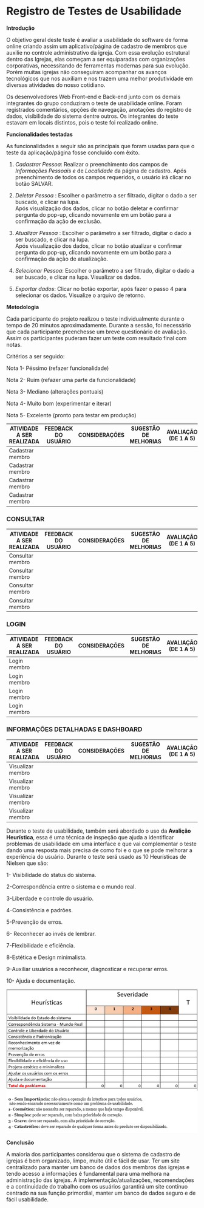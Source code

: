 # Registro de Testes de Usabilidade

**Introdução**

O objetivo geral deste teste é avaliar a usabilidade do software de forma online criando assim um aplicativo/página de cadastro de membros que auxilie no controle administrativo da igreja. Com essa evolução estrutural dentro das Igrejas, elas começam a ser equiparadas com organizações corporativas, necessitando de ferramentas modernas para sua evolução. Porém muitas igrejas não conseguiram acompanhar os avanços tecnológicos que nos auxiliam e nos trazem uma melhor produtividade em diversas atividades do nosso cotidiano.

Os desenvolvedores Web Front-end e Back-end junto com os demais integrantes do grupo conduziram o teste de usabilidade online. Foram registrados comentários, opções de navegação, anotações do registro de dados, visibilidade do sistema dentre outros. Os integrantes do teste estavam em locais distintos, pois o teste foi realizado online.

**Funcionalidades testadas**

As funcionalidades a seguir são as principais que foram usadas para que o teste da aplicação/página fosse concluído com êxito.

1. _Cadastrar Pessoa_: Realizar o preenchimento dos campos de _Informações Pessoais_ _e_ de  _Localidade_ da página de cadastro. Após preenchimento de todos os campos requeridos, o usuário irá clicar no botão SALVAR.

2. _Deletar Pessoa_ : Escolher o parâmetro a ser filtrado, digitar o dado a ser buscado, e clicar na lupa.  
Após visualização dos dados, clicar no botão deletar e confirmar pergunta do pop-up, clicando novamente em um botão para a confirmação da ação de exclusão.

3. _Atualizar Pessoa_ : Escolher o parâmetro a ser filtrado, digitar o dado a ser buscado, e clicar na lupa.  
Após visualização dos dados, clicar no botão atualizar e confirmar pergunta do pop-up, clicando novamente em um botão para a confirmação da ação de atualização.

4. _Selecionar Pessoa_: Escolher o parâmetro a ser filtrado, digitar o dado a ser buscado, e clicar na lupa. Visualizar os dados.

5. _Exportar dados_: Clicar no botão exportar, após fazer o passo 4 para selecionar os dados. Visualize o arquivo de retorno.

**Metodologia**

Cada participante do projeto realizou o teste individualmente durante o tempo de 20 minutos aproximadamente. Durante a sessão, foi necessário que cada participante preenchesse um breve questionário de avaliação. Assim os participantes puderam fazer um teste com resultado final com notas.

Critérios a ser seguido:

Nota 1- Péssimo (refazer funcionalidade)

Nota 2- Ruim (refazer uma parte da funcionalidade)

Nota 3- Mediano (alterações pontuais)

Nota 4- Muito bom (experimentar e iterar)

Nota 5- Excelente (pronto para testar em produção)

|        ATIVIDADE A SER REALIZADA      | FEEDBACK DO USUÁRIO  |    CONSIDERAÇÕES    |   SUGESTÃO DE MELHORIAS | AVALIAÇÃO (DE 1 A 5)  |
|---------------------------------------|----------------------|---------------------|-------------------------|-----------------------|
|Cadastrar membro                       |                      |                     |                         |                       |
|Cadastrar membro                       |                      |                     |                         |                       |
|Cadastrar membro                       |                      |                     |                         |                       |
|Cadastrar membro                       |                      |                     |                         |                       |


### CONSULTAR
|        ATIVIDADE A SER REALIZADA      | FEEDBACK DO USUÁRIO  |    CONSIDERAÇÕES    |   SUGESTÃO DE MELHORIAS | AVALIAÇÃO (DE 1 A 5)  |
|---------------------------------------|----------------------|---------------------|-------------------------|-----------------------|
|Consultar membro                       |                      |                     |                         |                       |
|Consultar membro                       |                      |                     |                         |                       |
|Consultar membro                       |                      |                     |                         |                       |
|Consultar membro                       |                      |                     |                         |                       |



### LOGIN
|        ATIVIDADE A SER REALIZADA      | FEEDBACK DO USUÁRIO  |    CONSIDERAÇÕES    |   SUGESTÃO DE MELHORIAS | AVALIAÇÃO (DE 1 A 5)  |
|---------------------------------------|----------------------|---------------------|-------------------------|-----------------------|
|Login membro                           |                      |                     |                         |                       |
|Login membro                           |                      |                     |                         |                       |
|Login membro                           |                      |                     |                         |                       |
|Login membro                           |                      |                     |                         |                       |

### INFORMAÇÕES DETALHADAS E DASHBOARD
|        ATIVIDADE A SER REALIZADA      | FEEDBACK DO USUÁRIO  |    CONSIDERAÇÕES    |   SUGESTÃO DE MELHORIAS | AVALIAÇÃO (DE 1 A 5)  |
|---------------------------------------|----------------------|---------------------|-------------------------|-----------------------|
|Visualizar membro                      |                      |                     |                         |                       |
|Visualizar membro                      |                      |                     |                         |                       |
|Visualizar membro                      |                      |                     |                         |                       |
|Visualizar membro                      |                      |                     |                         |                       |


Durante o teste de usabilidade, também será abordado o uso da **Avalição Heurística**, essa é uma técnica de inspeção que ajuda a identificar problemas de usabilidade em uma interface e que vai complementar o teste dando uma resposta mais precisa de como foi e o que se pode melhorar a experiência do usuário.
Durante o teste será usado as 10 Heurísticas de Nielsen que são:

1- Visibilidade do status do sistema.

2-Correspondência entre o sistema e o mundo real.

3-Liberdade e controle do usuário.

4-Consistência e padrões.

5-Prevenção de erros.

6- Reconhecer ao invés de lembrar.

7-Flexibilidade e eficiência.

8-Estética e Design minimalista.

9-Auxiliar usuários a reconhecer, diagnosticar e recuperar erros.

10- Ajuda e documentação.


![](img/Teste-de-Usabilidade.png)


**Conclusão**

A maioria dos participantes considerou que o sistema de cadastro de igrejas é bem organizado, limpo, muito útil e fácil de usar. Ter um site centralizado para manter um banco de dados dos membros das igrejas e tendo acesso a informações é fundamental para uma melhora na administração das igrejas. A implementação/atualizações, recomendações e a continuidade do trabalho com os usuários garantirá um site contínuo centrado na sua função primordial, manter um banco de dados seguro e de fácil usabilidade.